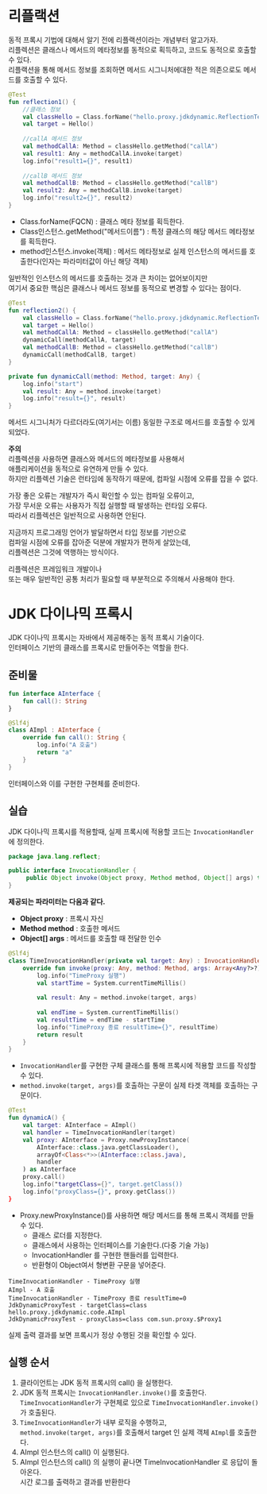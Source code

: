 # 리플랙션 
동적 프록시 기법에 대해서 알기 전에 리플랙션이라는 개념부터 알고가자.        
리플렉션은 클래스나 메서드의 메타정보를 동적으로 획득하고, 코드도 동적으로 호출할 수 있다.        
리플랙션을 통해 메서드 정보를 조회하면 메서드 시그니처에대한 적은 의존으로도 메서드를 호출할 수 있다.  

```kt
@Test
fun reflection1() {
    //클래스 정보
    val classHello = Class.forName("hello.proxy.jdkdynamic.ReflectionTest\$Hello")
    val target = Hello()
    
    //callA 메서드 정보
    val methodCallA: Method = classHello.getMethod("callA")
    val result1: Any = methodCallA.invoke(target)
    log.info("result1={}", result1)
    
    //callB 메서드 정보
    val methodCallB: Method = classHello.getMethod("callB")
    val result2: Any = methodCallB.invoke(target)
    log.info("result2={}", result2)
}
```  
* Class.forName(FQCN) : 클래스 메타 정보를 획득한다.         
* Class인스턴스.getMethod("메서드이름") : 특정 클래스의 해당 메서드 메타정보를 획득한다.       
* method인스턴스.invoke(객체) : 메서드 메타정보로 실제 인스턴스의 메서드를 호출한다(인자는 파라미터값이 아닌 해당 객체)   
    
일반적인 인스턴스의 메서드를 호출하는 것과 큰 차이는 없어보이지만       
여기서 중요한 핵심은 클래스나 메서드 정보를 동적으로 변경할 수 있다는 점이다.  

```kt
@Test
fun reflection2() {
    val classHello = Class.forName("hello.proxy.jdkdynamic.ReflectionTest\$Hello")
    val target = Hello()
    val methodCallA: Method = classHello.getMethod("callA")
    dynamicCall(methodCallA, target)
    val methodCallB: Method = classHello.getMethod("callB")
    dynamicCall(methodCallB, target)
}

private fun dynamicCall(method: Method, target: Any) {
    log.info("start")
    val result: Any = method.invoke(target)
    log.info("result={}", result)
}
```
메서드 시그니처가 다르더라도(여기서는 이름) 동일한 구조로 메서드를 호출할 수 있게되었다.    
  
**주의**    
리플렉션을 사용하면 클래스와 메서드의 메타정보를 사용해서      
애플리케이션을 동적으로 유연하게 만들 수 있다.        
하지만 리플렉션 기술은 런타임에 동작하기 때문에, 컴파일 시점에 오류를 잡을 수 없다.     
     
가장 좋은 오류는 개발자가 즉시 확인할 수 있는 컴파일 오류이고,        
가장 무서운 오류는 사용자가 직접 실행할 때 발생하는 런타임 오류다.     
따라서 리플렉션은 일반적으로 사용하면 안된다.    
   
지금까지 프로그래밍 언어가 발달하면서 타입 정보를 기반으로      
컴파일 시점에 오류를 잡아준 덕분에 개발자가 편하게 살았는데,      
리플렉션은 그것에 역행하는 방식이다.    
  
리플렉션은 프레임워크 개발이나      
또는 매우 일반적인 공통 처리가 필요할 때 부분적으로 주의해서 사용해야 한다.   

# JDK 다이나믹 프록시  

JDK 다이나믹 프록시는 자바에서 제공해주는 동적 프록시 기술이다.          
인터페이스 기반의 클래스를 프록시로 만들어주는 역할을 한다.         

## 준비물 

```kt
fun interface AInterface {
    fun call(): String
}
```
```kt
@Slf4j
class AImpl : AInterface {
    override fun call(): String {
        log.info("A 호출")
        return "a"
    }
}
```
인터페이스와 이를 구현한 구현체를 준비한다.   

## 실습 
JDK 다이나믹 프록시를 적용할때, 실제 프록시에 적용할 코드는 `InvocationHandler`에 정의한다.     

```java
package java.lang.reflect;

public interface InvocationHandler {
     public Object invoke(Object proxy, Method method, Object[] args) throws Throwable;
}    
```   
  
**제공되는 파라미터는 다음과 같다.**    
   
* **Object proxy** : 프록시 자신
* **Method method** : 호출한 메서드
* **Object[] args** : 메서드를 호출할 때 전달한 인수

```kt
@Slf4j
class TimeInvocationHandler(private val target: Any) : InvocationHandler {
    override fun invoke(proxy: Any, method: Method, args: Array<Any?>?): Any {
        log.info("TimeProxy 실행")
        val startTime = System.currentTimeMillis()
        
        val result: Any = method.invoke(target, args)
        
        val endTime = System.currentTimeMillis()
        val resultTime = endTime - startTime
        log.info("TimeProxy 종료 resultTime={}", resultTime)
        return result
    }
}
```
* `InvocationHandler`를 구현한 구체 클래스를 통해 프록시에 적용할 코드를 작성할 수 있다.          
* `method.invoke(target, args)`를 호출하는 구문이 실제 타겟 객체를 호출하는 구문이다.            

```kt
@Test
fun dynamicA() {
    val target: AInterface = AImpl()
    val handler = TimeInvocationHandler(target)
    val proxy: AInterface = Proxy.newProxyInstance(
        AInterface::class.java.getClassLoader(), 
        arrayOf<Class<*>>(AInterface::class.java), 
        handler
    ) as AInterface
    proxy.call()
    log.info("targetClass={}", target.getClass())
    log.info("proxyClass={}", proxy.getClass())
}
```
* Proxy.newProxyInstance()를 사용하면 해당 메서드를 통해 프록시 객체를 만들 수 있다.  
    * 클래스 로더를 지정한다.     
    * 클래스에서 사용하는 인터페이스를 기술한다.(다중 기술 가능)    
    * InvocationHandler 를 구현한 핸들러를 입력한다.      
    * 반환형이 Object여서 형변환 구문을 넣어준다.    

```console
TimeInvocationHandler - TimeProxy 실행
AImpl - A 호출
TimeInvocationHandler - TimeProxy 종료 resultTime=0
JdkDynamicProxyTest - targetClass=class hello.proxy.jdkdynamic.code.AImpl
JdkDynamicProxyTest - proxyClass=class com.sun.proxy.$Proxy1
```   
실제 출력 결과를 보면 프록시가 정상 수행된 것을 확인할 수 있다.   

## 실행 순서   
      
1. 클라이언트는 JDK 동적 프록시의 call() 을 실행한다.      
2. JDK 동적 프록시는 `InvocationHandler.invoke()`를 호출한다.     
    `TimeInvocationHandler`가 구현체로 있으로 `TimeInvocationHandler.invoke()`가 호출된다.      
3. `TimeInvocationHandler`가 내부 로직을 수행하고,     
    `method.invoke(target, args)`를 호출해서 target 인 실제 객체 `AImpl`를 호출한다.   
4. AImpl 인스턴스의 call() 이 실행된다.      
5. AImpl 인스턴스의 call() 의 실행이 끝나면 TimeInvocationHandler 로 응답이 돌아온다.     
    시간 로그를 출력하고 결과를 반환한다   
  

